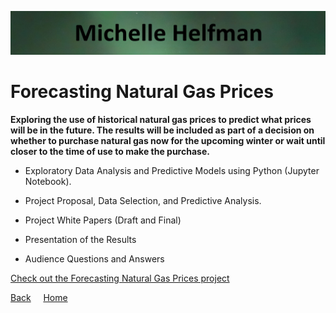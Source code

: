 <link rel="stylesheet" href="/assets/css/main.css">

![michelle_banner](https://github.com/michelle-bh/michelle-bh.github.io/blob/main/images/michelle_banner.jpg?raw=true)

# Forecasting Natural Gas Prices

<div class="group" markdown="1">

<p></p>

**Exploring the use of historical natural gas prices to predict what prices will be in the future.  The results will be included as part of a decision on whether to purchase natural gas now for the upcoming winter or wait until closer to the time of use to make the purchase.**

*	Exploratory Data Analysis and Predictive Models using Python (Jupyter Notebook).

*	Project Proposal, Data Selection, and Predictive Analysis.

*	Project White Papers (Draft and Final)

*	Presentation of the Results

*   Audience Questions and Answers

[Check out the Forecasting Natural Gas Prices project](https://github.com/michelle-bh/michelle-bh.github.io/tree/main/Forecasting-Natural-Gas-Prices)

</div>

<div class="nav" markdown="1">

[Back](../README.md) &nbsp; &nbsp; [Home](https://michelle-bh.github.io/)

</div>

